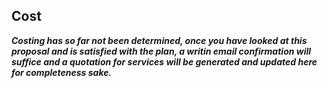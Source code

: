 ## Cost

***Costing has so far not been determined, once you have looked at this proposal and is satisfied with the plan, a writin email confirmation will suffice and a quotation for services will be generated and updated here for completeness sake.***



